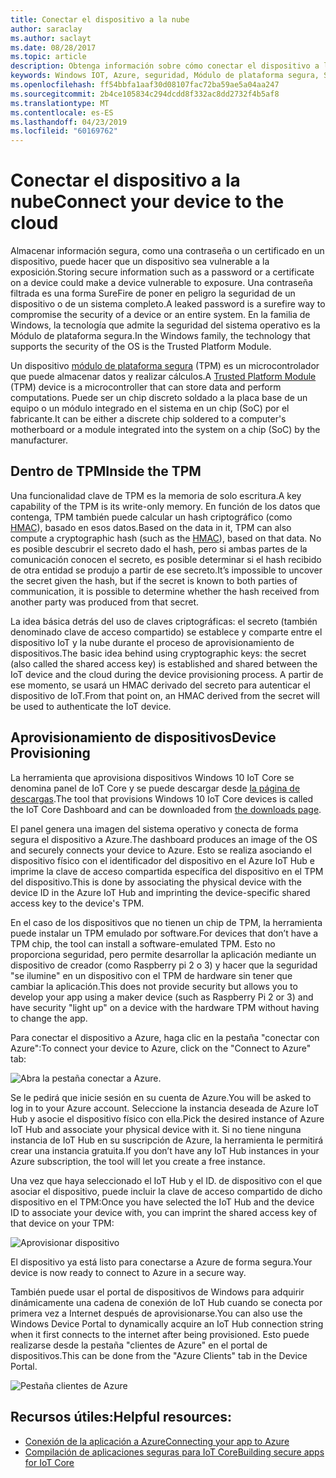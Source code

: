 ```yaml
---
title: Conectar el dispositivo a la nube
author: saraclay
ms.author: saclayt
ms.date: 08/28/2017
ms.topic: article
description: Obtenga información sobre cómo conectar el dispositivo a la nube.
keywords: Windows IOT, Azure, seguridad, Módulo de plataforma segura, SoC
ms.openlocfilehash: ff54bbfa1aaf30d08107fac72ba59ae5a04aa247
ms.sourcegitcommit: 2b4ce105834c294dcdd8f332ac8dd2732f4b5af8
ms.translationtype: MT
ms.contentlocale: es-ES
ms.lasthandoff: 04/23/2019
ms.locfileid: "60169762"
---
```

# <a name="connect-your-device-to-the-cloud"></a><span data-ttu-id="c0687-104">Conectar el dispositivo a la nube</span><span class="sxs-lookup"><span data-stu-id="c0687-104">Connect your device to the cloud</span></span>

<span data-ttu-id="c0687-105">Almacenar información segura, como una contraseña o un certificado en un dispositivo, puede hacer que un dispositivo sea vulnerable a la exposición.</span><span class="sxs-lookup"><span data-stu-id="c0687-105">Storing secure information such as a password or a certificate on a device could make a device vulnerable to exposure.</span></span> <span data-ttu-id="c0687-106">Una contraseña filtrada es una forma SureFire de poner en peligro la seguridad de un dispositivo o de un sistema completo.</span><span class="sxs-lookup"><span data-stu-id="c0687-106">A leaked password is a surefire way to compromise the security of a device or an entire system.</span></span> <span data-ttu-id="c0687-107">En la familia de Windows, la tecnología que admite la seguridad del sistema operativo es la Módulo de plataforma segura.</span><span class="sxs-lookup"><span data-stu-id="c0687-107">In the Windows family, the technology that supports the security of the OS is the Trusted Platform Module.</span></span>

<span data-ttu-id="c0687-108">Un dispositivo [módulo de plataforma segura](https://en.wikipedia.org/wiki/Trusted_Platform_Module) (TPM) es un microcontrolador que puede almacenar datos y realizar cálculos.</span><span class="sxs-lookup"><span data-stu-id="c0687-108">A [Trusted Platform Module](https://en.wikipedia.org/wiki/Trusted_Platform_Module) (TPM) device is a microcontroller that can store data and perform computations.</span></span> <span data-ttu-id="c0687-109">Puede ser un chip discreto soldado a la placa base de un equipo o un módulo integrado en el sistema en un chip (SoC) por el fabricante.</span><span class="sxs-lookup"><span data-stu-id="c0687-109">It can be either a discrete chip soldered to a computer's motherboard or a module integrated into the system on a chip (SoC) by the manufacturer.</span></span> 

## <a name="inside-the-tpm"></a><span data-ttu-id="c0687-110">Dentro de TPM</span><span class="sxs-lookup"><span data-stu-id="c0687-110">Inside the TPM</span></span> 

<span data-ttu-id="c0687-111">Una funcionalidad clave de TPM es la memoria de solo escritura.</span><span class="sxs-lookup"><span data-stu-id="c0687-111">A key capability of the TPM is its write-only memory.</span></span> <span data-ttu-id="c0687-112">En función de los datos que contenga, TPM también puede calcular un hash criptográfico (como [HMAC](https://en.wikipedia.org/wiki/Hash-based_message_authentication_code)), basado en esos datos.</span><span class="sxs-lookup"><span data-stu-id="c0687-112">Based on the data in it, TPM can also compute a cryptographic hash (such as the [HMAC](https://en.wikipedia.org/wiki/Hash-based_message_authentication_code)), based on that data.</span></span>
<span data-ttu-id="c0687-113">No es posible descubrir el secreto dado el hash, pero si ambas partes de la comunicación conocen el secreto, es posible determinar si el hash recibido de otra entidad se produjo a partir de ese secreto.</span><span class="sxs-lookup"><span data-stu-id="c0687-113">It’s impossible to uncover the secret given the hash, but if the secret is known to both parties of communication, it is possible to determine whether the hash received from another party was produced from that secret.</span></span>

<span data-ttu-id="c0687-114">La idea básica detrás del uso de claves criptográficas: el secreto (también denominado clave de acceso compartido) se establece y comparte entre el dispositivo IoT y la nube durante el proceso de aprovisionamiento de dispositivos.</span><span class="sxs-lookup"><span data-stu-id="c0687-114">The basic idea behind using cryptographic keys: the secret (also called the shared access key) is established and shared between the IoT device and the cloud during the device provisioning process.</span></span> <span data-ttu-id="c0687-115">A partir de ese momento, se usará un HMAC derivado del secreto para autenticar el dispositivo de IoT.</span><span class="sxs-lookup"><span data-stu-id="c0687-115">From that point on, an HMAC derived from the secret will be used to authenticate the IoT device.</span></span>

## <a name="device-provisioning"></a><span data-ttu-id="c0687-116">Aprovisionamiento de dispositivos</span><span class="sxs-lookup"><span data-stu-id="c0687-116">Device Provisioning</span></span> 

<span data-ttu-id="c0687-117">La herramienta que aprovisiona dispositivos Windows 10 IoT Core se denomina panel de IoT Core y se puede descargar desde [la página de descargas](http://go.microsoft.com/fwlink/?LinkID=708576).</span><span class="sxs-lookup"><span data-stu-id="c0687-117">The tool that provisions Windows 10 IoT Core devices is called the IoT Core Dashboard and can be downloaded from [the downloads page](http://go.microsoft.com/fwlink/?LinkID=708576).</span></span>

<span data-ttu-id="c0687-118">El panel genera una imagen del sistema operativo y conecta de forma segura el dispositivo a Azure.</span><span class="sxs-lookup"><span data-stu-id="c0687-118">The dashboard produces an image of the OS and securely connects your device to Azure.</span></span> <span data-ttu-id="c0687-119">Esto se realiza asociando el dispositivo físico con el identificador del dispositivo en el Azure IoT Hub e imprime la clave de acceso compartida específica del dispositivo en el TPM del dispositivo.</span><span class="sxs-lookup"><span data-stu-id="c0687-119">This is done by associating the physical device with the device ID in the Azure IoT Hub and imprinting the device-specific shared access key to the device's TPM.</span></span> 

<span data-ttu-id="c0687-120">En el caso de los dispositivos que no tienen un chip de TPM, la herramienta puede instalar un TPM emulado por software.</span><span class="sxs-lookup"><span data-stu-id="c0687-120">For devices that don’t have a TPM chip, the tool can install a software-emulated TPM.</span></span> <span data-ttu-id="c0687-121">Esto no proporciona seguridad, pero permite desarrollar la aplicación mediante un dispositivo de creador (como Raspberry pi 2 o 3) y hacer que la seguridad "se ilumine" en un dispositivo con el TPM de hardware sin tener que cambiar la aplicación.</span><span class="sxs-lookup"><span data-stu-id="c0687-121">This does not provide security but allows you to develop your app using a maker device (such as Raspberry Pi 2 or 3) and have security "light up" on a device with the hardware TPM without having to change the app.</span></span> 

<span data-ttu-id="c0687-122">Para conectar el dispositivo a Azure, haga clic en la pestaña "conectar con Azure":</span><span class="sxs-lookup"><span data-stu-id="c0687-122">To connect your device to Azure, click on the "Connect to Azure" tab:</span></span>

![Abra la pestaña conectar a Azure.](../media/ConnectDeviceToCloud/Building_Secure_Apps_for_IoT_Core_Screen01.png)

<span data-ttu-id="c0687-124">Se le pedirá que inicie sesión en su cuenta de Azure.</span><span class="sxs-lookup"><span data-stu-id="c0687-124">You will be asked to log in to your Azure account.</span></span> <span data-ttu-id="c0687-125">Seleccione la instancia deseada de Azure IoT Hub y asocie el dispositivo físico con ella.</span><span class="sxs-lookup"><span data-stu-id="c0687-125">Pick the desired instance of Azure IoT Hub and associate your physical device with it.</span></span> <span data-ttu-id="c0687-126">Si no tiene ninguna instancia de IoT Hub en su suscripción de Azure, la herramienta le permitirá crear una instancia gratuita.</span><span class="sxs-lookup"><span data-stu-id="c0687-126">If you don’t have any IoT Hub instances in your Azure subscription, the tool will let you create a free instance.</span></span> 

<span data-ttu-id="c0687-127">Una vez que haya seleccionado el IoT Hub y el ID. de dispositivo con el que asociar el dispositivo, puede incluir la clave de acceso compartido de dicho dispositivo en el TPM:</span><span class="sxs-lookup"><span data-stu-id="c0687-127">Once you have selected the IoT Hub and the device ID to associate your device with, you can imprint the shared access key of that device on your TPM:</span></span>

![Aprovisionar dispositivo](../media/ConnectDeviceToCloud/Building_Secure_Apps_for_IoT_Core_Screen02.png)

<span data-ttu-id="c0687-129">El dispositivo ya está listo para conectarse a Azure de forma segura.</span><span class="sxs-lookup"><span data-stu-id="c0687-129">Your device is now ready to connect to Azure in a secure way.</span></span> 

<span data-ttu-id="c0687-130">También puede usar el portal de dispositivos de Windows para adquirir dinámicamente una cadena de conexión de IoT Hub cuando se conecta por primera vez a Internet después de aprovisionarse.</span><span class="sxs-lookup"><span data-stu-id="c0687-130">You can also use the Windows Device Portal to dynamically acquire an IoT Hub connection string when it first connects to the internet after being provisioned.</span></span> <span data-ttu-id="c0687-131">Esto puede realizarse desde la pestaña "clientes de Azure" en el portal de dispositivos.</span><span class="sxs-lookup"><span data-stu-id="c0687-131">This can be done from the "Azure Clients" tab in the Device Portal.</span></span>

![Pestaña clientes de Azure](../media/ConnectDeviceToCloud/azure-clients.png)

## <a name="helpful-resources"></a><span data-ttu-id="c0687-133">Recursos útiles:</span><span class="sxs-lookup"><span data-stu-id="c0687-133">Helpful resources:</span></span>
* [<span data-ttu-id="c0687-134">Conexión de la aplicación a Azure</span><span class="sxs-lookup"><span data-stu-id="c0687-134">Connecting your app to Azure</span></span>](../connect-to-cloud/ConnectAppToCloud.md)
* [<span data-ttu-id="c0687-135">Compilación de aplicaciones seguras para IoT Core</span><span class="sxs-lookup"><span data-stu-id="c0687-135">Building secure apps for IoT Core</span></span>](https://blogs.windows.com/buildingapps/2016/07/20/building-secure-apps-for-windows-iot-core/#oqFLXiWIL1iCF8j9.97)
